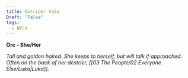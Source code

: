 ```yaml
---
title: Outrider Vale
Draft: "False"
tags:
  - NPCs
---
```

**Orc - She/Her**

*Tall and golden haired.  She keeps to herself, but will talk if approached. Often on the back of her destrier, [[03 The People/02 Everyone Else/Luka|Luka]].*

